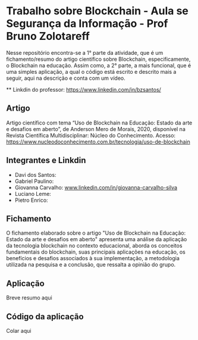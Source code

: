 # Trabalho sobre Blockchain - Aula se Segurança da Informação - Prof Bruno Zolotareff

Nesse repositório encontra-se a 1° parte da atividade, que é um fichamento/resumo do artigo científico sobre Blockchain, especificamente, o Blockchain na educação. Assim como, a 2° parte, a mais funcional, que é uma simples aplicação, a qual o código está escrito e descrito mais a seguir, aqui na descrição e conta com um vídeo.

** Linkdin do professor: https://www.linkedin.com/in/bzsantos/

## Artigo
Artigo científico com tema “Uso de Blockchain na Educação: Estado da arte e desafios em aberto”, de Anderson Mero de Morais, 2020, disponível na Revista Científica Multidisciplinar: Núcleo do Conhecimento.
Acesso: https://www.nucleodoconhecimento.com.br/tecnologia/uso-de-blockchain

## Integrantes e Linkdin
- Davi dos Santos:
- Gabriel Paulino:
- Giovanna Carvalho: www.linkedin.com/in/giovanna-carvalho-silva
- Luciano Leme:
- Pietro Enrico:

## Fichamento
O fichamento elaborado sobre o artigo "Uso de Blockchain na Educação: Estado da arte e desafios em aberto" apresenta uma análise da aplicação da tecnologia blockchain no contexto educacional, aborda os conceitos fundamentais do blockchain, suas principais aplicações na educação, os benefícios e desafios associados à sua implementação, a metodologia utilizada na pesquisa e a conclusão, que ressalta a opinião do grupo.

## Aplicação
Breve resumo aqui

## Código da aplicação
Colar aqui
